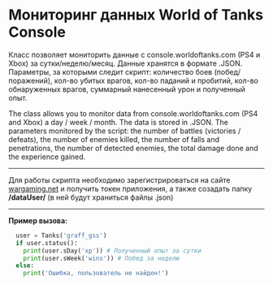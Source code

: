 # Мониторинг данных World of Tanks Console
Класс позволяет мониторить данные с console.worldoftanks.com (PS4 и Xbox) за сутки/неделю/месяц. Данные хранятся в формате .JSON.
Параметры, за которыми следит скрипт: количество боев (побед/поражений), кол-во убитых врагов, 
кол-во паданий и пробитий, кол-во обнаруженных врагов, суммарный нанесенный урон и полученный опыт.

The class allows you to monitor data from console.worldoftanks.com (PS4 and Xbox) a day / week / month. The data is stored in .JSON.
The parameters monitored by the script: the number of battles (victories / defeats), 
the number of enemies killed, the number of falls and penetrations, the number of detected enemies, 
the total damage done and the experience gained.

---
Для работы скрипта необходимо зарегистрироваться на сайте [wargaming.net](https://developers.wargaming.net/ "developers.wargaming.net") и получить токен приложения,
а также созадать папку **/dataUser/** (в ней будут храниться файлы .json)

---

**Пример вызова:**
```Python
  user = Tanks('graff_gss')
  if user.status():
    print(user.sDay('xp')) # Полученный опыт за сутки
    print(user.sWeek('wins')) # Побед за неделю
  else:
    print('Ошибка, пользователь не найден!')
 ```
